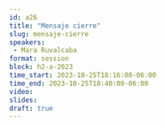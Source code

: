 ```yaml
---
id: a26
title: "Mensaje cierre"
slug: mensaje-cierre
speakers:
 - Mara Ruvalcaba
format: session
block: h2-a-2023
time_start: 2023-10-25T18:16:00-06:00
time_end: 2023-10-25T18:40:00-06:00
video:
slides:
draft: true
---
```

